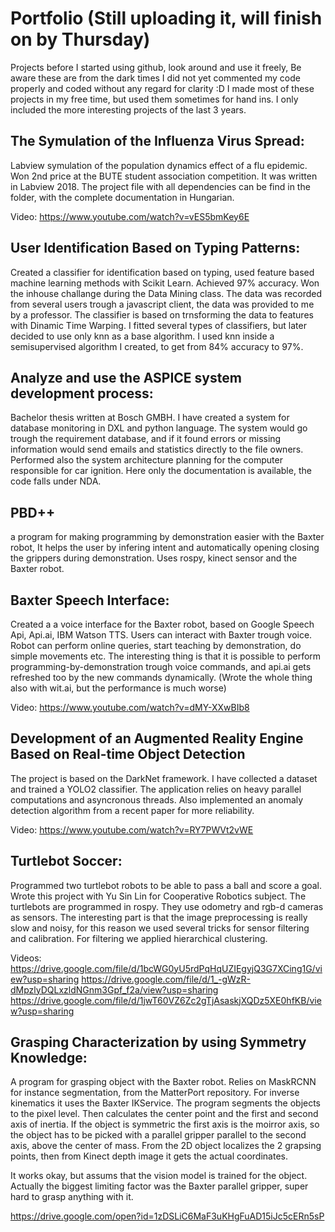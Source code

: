 # Portfolio (Still uploading it, will finish on by Thursday)
Projects before I started using github, look around and use it freely, Be aware these are from the dark times I did not yet commented my code properly and coded without any regard for clarity :D 
I made most of these projects in my free time, but used them sometimes for hand ins. I only included the more interesting projects of the last 3 years.

## The Symulation of the Influenza Virus Spread: 
Labview symulation of the population dynamics effect of a flu epidemic. Won 2nd price at the BUTE student association competition. It was written in Labview 2018. The project file with all dependencies can be find in the folder, with the complete documentation in Hungarian.

Video: https://www.youtube.com/watch?v=vES5bmKey6E

## User Identification Based on Typing Patterns:
Created a classifier for identification based on typing, used feature based machine learning methods with Scikit Learn. Achieved 97% accuracy. Won the inhouse challange during the Data Mining class. The data was recorded from several users trough a javascript client, the data was provided to me by a professor. The classifier is based on trnsforming the data to features with Dinamic Time Warping. I fitted several types of classifiers, but later decided to use only knn as a base algorithm. I used knn inside a semisupervised algorithm I created, to get from 84% accuracy to 97%. 

## Analyze and use the ASPICE system development process: 
Bachelor thesis written at Bosch GMBH. I have created a system for database monitoring in DXL and python language. The system would go trough the requirement database, and if it found errors or missing information would send emails and statistics directly to the file owners. Performed also the system architecture planning for the computer responsible for car ignition. Here only the documentation is available, the code falls under NDA.

## PBD++ 
a program for making programming by demonstration easier with the Baxter robot, It helps the user by infering intent and automatically opening closing the grippers during demonstration. Uses rospy, kinect sensor and the Baxter robot.

## Baxter Speech Interface: 
Created a a voice interface for the Baxter robot, based on Google Speech Api, Api.ai, IBM Watson TTS. Users can interact with Baxter trough voice. Robot can perform online queries, start teaching by demonstration, do simple movements etc. The interesting thing is that it is possible to perform programming-by-demonstration trough voice commands, and api.ai gets refreshed too by the new commands dynamically. (Wrote the whole thing also with wit.ai, but the performance is much worse)

Video: https://www.youtube.com/watch?v=dMY-XXwBIb8


## Development of an Augmented Reality Engine Based on Real-time Object Detection
The project is based on the DarkNet framework. I have collected a dataset and trained a YOLO2 classifier. The application relies on heavy parallel computations and asyncronous threads. Also implemented an anomaly detection algorithm from a recent paper for more reliability.

Video: https://www.youtube.com/watch?v=RY7PWVt2vWE

## Turtlebot Soccer: 
Programmed two turtlebot robots to be able to pass a ball and score a goal. Wrote this project with Yu Sin Lin for Cooperative Robotics subject. The turtlebots are programmed in rospy. They use odometry and rgb-d cameras as sensors. The interesting part is that the image preprocessing is really slow and noisy, for this reason we used several tricks for sensor filtering and calibration. For filtering we applied hierarchical clustering.

Videos:
https://drive.google.com/file/d/1bcWG0yU5rdPqHqUZIEgyjQ3G7XCing1G/view?usp=sharing
https://drive.google.com/file/d/1_-gWzR-dMpzlyDQLxzldNGnm3Gpf_f2a/view?usp=sharing
https://drive.google.com/file/d/1jwT60VZ6Zc2gTjAsaskjXQDz5XE0hfKB/view?usp=sharing

## Grasping Characterization by using Symmetry Knowledge: 
A program for grasping object with the Baxter robot. Relies on MaskRCNN for instance segmentation, from the MatterPort repository. For inverse kinematics it uses the Baxter IKService. The program segments the objects to the pixel level. Then calculates the center point and the first and second axis of inertia. If the object is symmetric the first axis is the moirror axis, so the object has to be picked with a parallel gripper parallel to the second axis, above the center of mass. From the 2D object localizes the 2 grapsing points, then from Kinect depth image it gets the actual coordinates. 

It works okay, but assums that the vision model is trained for the object. Actually the biggest limiting factor was the Baxter parallel gripper, super hard to grasp anything with it.

https://drive.google.com/open?id=1zDSLiC6MaF3uKHgFuAD15iJc5cERn5sP






